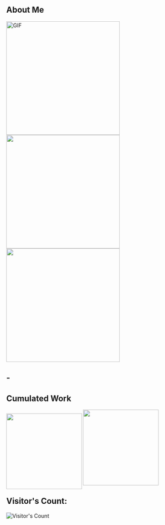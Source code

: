## About Me
<img align="left" alt="GIF" src="https://media.giphy.com/media/kbRb4eyCNC0aMz5x68/giphy.gif" width=300 />
<img src="https://img.shields.io/badge/-Bimal%20Subedi-black?style=social&logo=dart" width=300>
<img src="https://img.shields.io/badge/-Develops%20Web%20Apps-black?style=flat&logo=android" width=300>

## -
<!-- ## My Loves
<img align="left" style="padding : 10px;" src="https://img.shields.io/badge/Android-black?style=plastic&logo=android" height=40>
<img align="left" src="https://img.shields.io/badge/Dart-black?style=plastic&logo=dart&logoColor=white" height=40>
<img align="left" src="https://img.shields.io/badge/Flutter-black?style=plastic&logo=flutter&logoColor=1389FD" height=40>
<img align="left" src="https://img.shields.io/badge/Vim-black?style=plastic&logo=vim&logoColor=019733" height=40>
<img src="https://img.shields.io/badge/VS%20Code-black?style=plastic&logo=visualstudiocode&logoColor=007ACC" height=40>
<img align="left" src="https://img.shields.io/badge/Python-black?style=plastic&logo=python&logoColor=white" height=40>
<img align="left" src="https://img.shields.io/badge/Javascript-black?style=plastic&logo=javascript&logoColor=yellow" height=40>
<img align="left" src="https://img.shields.io/badge/Firebase-black?style=plastic&logo=firebase&logoColor=FFCA28" height=40>
<img src="https://img.shields.io/badge/Postgres-black?style=plastic&logo=postgresql&logoColor=007ACC" height=40> -->

 ## Cumulated Work
<img align="left" style="margin-top: 10px" src="https://github-readme-stats.vercel.app/api?username=subedibimal&theme=midnight-purple&count_private=true&show_icons=true" height=200>  
<img src="https://github-readme-stats.vercel.app/api/top-langs/?username=subedibimal&langs_count=3&theme=midnight-purple&show_icons=true&hide=html,css,glsl" height=200>

<!-- ## Flutter Developer

- 🔭 I’m currently working on Improving myself as a Software Engineer
- 🌱 I’m currently learning JavaScript
- 📫 How to reach me: bimalsubedi04@gmail.com
- ⚡ Fun fact: Rive integration with flutter works with flutter web
- 💬 Check out : https://bimalsubedi.com/
 -->

## Visitor's Count:
![Visitor's Count](https://profile-counter.glitch.me/%7Bsubedibimal%7D/count.svg)

<!--
**subedibimal/subedibimal** is a ✨ _special_ ✨ repository because its `README.md` (this file) appears on your GitHub profile.

Here are some ideas to get you started:

- 🔭 I’m currently working on ...
- 🌱 I’m currently learning ...
- 👯 I’m looking to collaborate on ...
- 🤔 I’m looking for help with ...
- 💬 Ask me about ...
- 📫 How to reach me: ...
- 😄 Pronouns: ...
- ⚡ Fun fact: ...
-->
